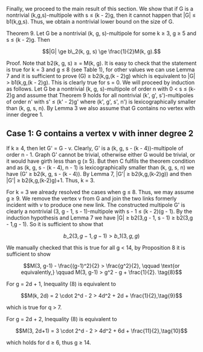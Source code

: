 Finally, we proceed to the main result of this section. We show that if G is a nontrivial (k,g,s)-multipole with s ≤ (k - 2)g, then it cannot happen that |G| ≤ b1(k,g,s). Thus, we obtain a nontrivial lower bound on the size of G.

Theorem 9. Let G be a nontrivial (k, g, s)-multipole for some k ≥ 3, g ≥ 5 and s ≤ (k - 2)g. Then

$$|G| \ge b\_2(k, g, s) \ge \frac{1}{2}M(k, g).$$

Proof. Note that b2(k, g, s) ≥ = M(k, g). It is easy to check that the statement is true for k = 3 and g ≤ 8 (see Table 1), for other values we can use Lemma 7 and it is sufficient to prove (G) ≥ b2(k,g,(k - 2)g) which is equivalent to |G| > b1(k,g,(k - 2)g). This is clearly true for s = 0. We will proceed by induction as follows. Let G be a nontrivial (k, g, s)-multipole of order n with 0 < s ≤ (k-2)g and assume that Theorem 9 holds for all nontrivial (k', g', s')-multipoles of order n' with s' ≤ (k' - 2)g' where (k', g', s', n') is lexicographically smaller than (k, g, s, n). By Lemma 3 we also assume that G contains no vertex with inner degree 1.

## Case 1: G contains a vertex v with inner degree 2

If k ≥ 4, then let G' = G - v. Clearly, G' is a (k, g, s - (k - 4))-multipole of order n - 1. Graph G' cannot be trivial, otherwise either G would be trivial, or it would have girth less than g (≥ 5). But then C fulfils the theorem condition and as (k, g, s - (k - 4), n - 1) is lexicographically smaller than (k, g, s, n) we have (G' ≥ b2(k, g, s - (k - 4)). By Lemma 7, |G'| ≥ b2(k,g,(k-2)g)) and then |G'| ≥ b2(k,g,(k-2)g)+1. Thus, k = 3.

For k = 3 we already resolved the cases when g ≤ 8. Thus, we may assume g ≥ 9. We remove the vertex v from G and join the two links formerly incident with v to produce one new link. The constructed multipole G' is clearly a nontrivial (3, g - 1, s - 1)-multipole with s - 1 ≤ (k - 2)(g - 1). By the induction hypothesis and Lemma 7 we have |G| ≥ b2(3,g - 1, s - 1) ≥ b2(3,g - 1,g - 1). So it is sufficient to show that

$$b\_2(3, g-1, g-1) > b\_1(3, g, g)$$

We manually checked that this is true for all g < 14, by Proposition 8 it is sufficient to show

$$M(3, g-1) - \frac{(g-1)^2}{2} > \frac{g^2}{2}, \qquad \text{or equivalently,} \qquad M(3, g-1) > g^2 - g + \frac{1}{2}. \tag{8}$$

For g = 2d + 1, Inequality (8) is equivalent to

$$M(k, 2d) = 2 \cdot 2^d - 2 > 4d^2 + 2d + \frac{1}{2},\tag{9}$$

which is true for q > 7.

For g = 2d + 2, Inequality (8) is equivalent to

$$M(3, 2d+1) = 3 \cdot 2^d - 2 > 4d^2 + 6d + \frac{11}{2},\tag{10}$$

which holds for d ≥ 6, thus g ≥ 14.